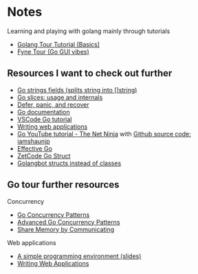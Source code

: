 # Notes
Learning and playing with golang mainly through tutorials

* [Golang Tour Tutorial (Basics)](https://tour.golang.org/list)
* [Fyne Tour (Go GUI vibes)](https://developer.fyne.io/tour/introduction/)

## Resources I want to check out further
* [Go strings fields (splits string into []string)](https://pkg.go.dev/strings#Fields)
* [Go slices: usage and internals](https://go.dev/blog/slices-intro)
* [Defer, panic, and recover](https://go.dev/blog/defer-panic-and-recover)
* [Go documentation](https://golang.org/doc/)
* [VSCode Go tutorial](https://www.bogotobogo.com/GoLang/GoLang_Visual_Studio_Code.php)
* [Writing web applications](https://golang.org/doc/articles/wiki/)
* [Go YouTube tutorial - The Net Ninja](https://www.youtube.com/watch?v=20HlPtQuc_g) with [Github source code: iamshaunjp](https://github.com/iamshaunjp/golang-tutorials)
* [Effective Go](https://golang.org/doc/effective_go)
* [ZetCode Go Struct](https://zetcode.com/golang/struct/)
* [Golangbot structs instead of classes](https://golangbot.com/structs-instead-of-classes/)

## Go tour further resources
Concurrency
* [Go Concurrency Patterns](https://www.youtube.com/watch?v=f6kdp27TYZs)
* [Advanced Go Concurrency Patterns](https://www.youtube.com/watch?v=QDDwwePbDtw)
* [Share Memory by Communicating](https://golang.org/doc/codewalk/sharemem/)

Web applications
* [A simple programming environment (slides)](https://vimeo.com/53221558)
* [Writing Web Applications](https://golang.org/doc/articles/wiki/)
